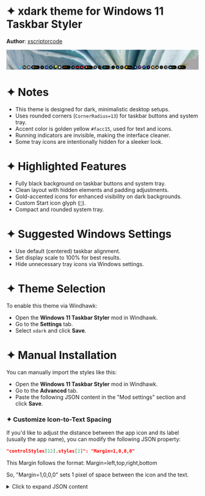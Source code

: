 # ✦ xdark theme for Windows 11 Taskbar Styler

**Author**: [xscriptorcode](https://github.com/xscriptorcode)

![Demonstration](screenshot.png)

# ✦ Notes

- This theme is designed for dark, minimalistic desktop setups.
- Uses rounded corners (`CornerRadius=13`) for taskbar buttons and system tray.
- Accent color is golden yellow `#facc15`, used for text and icons.
- Running indicators are invisible, making the interface cleaner.
- Some tray icons are intentionally hidden for a sleeker look.

# ✦ Highlighted Features

- Fully black background on taskbar buttons and system tray.
- Clean layout with hidden elements and padding adjustments.
- Gold-accented icons for enhanced visibility on dark backgrounds.
- Custom Start icon glyph (``).
- Compact and rounded system tray.

# ✦ Suggested Windows Settings

- Use default (centered) taskbar alignment.
- Set display scale to 100% for best results.
- Hide unnecessary tray icons via Windows settings.

# ✦ Theme Selection

To enable this theme via Windhawk:

* Open the **Windows 11 Taskbar Styler** mod in Windhawk.
* Go to the **Settings** tab.
* Select `xdark` and click **Save**.

# ✦ Manual Installation

You can manually import the styles like this:

* Open the **Windows 11 Taskbar Styler** mod in Windhawk.
* Go to the **Advanced** tab.
* Paste the following JSON content in the "Mod settings" section and click **Save**.

### ✦ Customize Icon-to-Text Spacing

If you'd like to adjust the distance between the app icon and its label (usually the app name), you can modify the following JSON property:

```json
"controlStyles[12].styles[2]": "Margin=1,0,0,0"
```

This Margin follows the format:
Margin=left,top,right,bottom

So, "Margin=1,0,0,0" sets 1 pixel of space between the icon and the text.

<details>
<summary>Click to expand JSON content</summary>

```json

{
  "theme": "",
  "controlStyles[0].target": "Taskbar.TaskListButton",
  "controlStyles[0].styles[0]": "CornerRadius=13",
  "controlStyles[0].styles[1]": "Padding=6,0,6,0",
  "controlStyles[0].styles[2]": "HorizontalContentAlignment=Left",
  "resourceVariables[0].variableKey": "",
  "resourceVariables[0].value": "",
  "controlStyles[1].target": "SystemTray.TextIconContent > Grid#ContainerGrid > SystemTray.AdaptiveTextBlock#Base > TextBlock#InnerTextBlock",
  "controlStyles[1].styles[0]": "FontSize=16",
  "controlStyles[1].styles[1]": "Foreground=#facc15",
  "controlStyles[2].target": "SystemTray.NotifyIconView#NotifyItemIcon",
  "controlStyles[2].styles[0]": "MinWidth=25",
  "controlStyles[3].target": "SystemTray.OmniButton#ControlCenterButton > Grid > ContentPresenter > ItemsPresenter > StackPanel > ContentPresenter[1] > SystemTray.IconView > Grid > Grid",
  "controlStyles[3].styles[0]": "Visibility=Collapsed",
  "controlStyles[4].target": "SystemTray.TextIconContent > Grid#ContainerGrid",
  "controlStyles[4].styles[0]": "Padding=2",
  "controlStyles[5].target": "SystemTray.ChevronIconView",
  "controlStyles[5].styles[0]": "MinWidth=27",
  "controlStyles[6].target": "SystemTray.OmniButton#NotificationCenterButton > Grid > ContentPresenter > ItemsPresenter > StackPanel > ContentPresenter > SystemTray.IconView#SystemTrayIcon > Grid > Grid > SystemTray.TextIconContent",
  "controlStyles[6].styles[0]": "Visibility=Collapsed",
  "controlStyles[7].target": "Taskbar.TaskListLabeledButtonPanel > Border#BackgroundElement",
  "controlStyles[7].styles[0]": "Background=#000000",
  "controlStyles[7].styles[1]": "CornerRadius=13",
  "controlStyles[8].target": "Grid#SystemTrayFrameGrid",
  "controlStyles[8].styles[0]": "Background=#000000",
  "controlStyles[8].styles[1]": "CornerRadius=13",
  "controlStyles[8].styles[2]": "Margin=0,5,4,5",
  "controlStyles[8].styles[3]": "Padding=2,0,-18,0",
  "controlStyles[9].target": "Taskbar.TaskListLabeledButtonPanel@CommonStates > Rectangle#RunningIndicator",
  "controlStyles[9].styles[0]": "Height=27",
  "controlStyles[9].styles[1]": "RadiusX=13",
  "controlStyles[9].styles[2]": "RadiusY=13",
  "controlStyles[9].styles[3]": "StrokeThickness=0",
  "controlStyles[9].styles[4]": "Stroke@InactivePointerOver=Transparent",
  "controlStyles[9].styles[5]": "Stroke@InactivePressed=Transparent",
  "controlStyles[9].styles[6]": "Stroke@ActiveNormal=Transparent",
  "controlStyles[9].styles[7]": "Stroke@ActivePointerOver=Transparent",
  "controlStyles[9].styles[8]": "Stroke@ActivePressed=Transparent",
  "controlStyles[9].styles[9]": "Fill=Transparent",
  "controlStyles[10].target": "SystemTray.ImageIconContent > Grid#ContainerGrid > Image",
  "controlStyles[10].styles[0]": "Width=13",
  "controlStyles[11].target": "SystemTray.TextIconContent > Grid#ContainerGrid > SystemTray.AdaptiveTextBlock#Base > TextBlock#InnerTextBlock",
  "controlStyles[11].styles[0]": "FontSize=13",
  "controlStyles[11].styles[1]": "Foreground=#facc15",
  "controlStyles[12].target": "TextBlock#LabelControl",
  "controlStyles[12].styles[0]": "FontFamily=Segoe UI Medium",
  "controlStyles[12].styles[1]": "Foreground=#facc15",
  "controlStyles[12].styles[2]": "Margin=1,0,0,0",
  "controlStyles[12].styles[3]": "VerticalAlignment=Center",
  "controlStyles[12].styles[4]": "TextWrapping=NoWrap",
  "controlStyles[13].target": "Taskbar.ExperienceToggleButton#LaunchListButton[AutomationProperties.AutomationId=StartButton]",
  "controlStyles[13].styles[0]": "Visibility=Visible",
  "controlStyles[14].target": "Windows.UI.Xaml.Controls.TextBlock#InnerTextBlock[Text=]",
  "controlStyles[14].styles[0]": "Text=",
  "controlStyles[14].styles[1]": "Foreground=#facc15",
  "controlStyles[15].target": "Rectangle#BackgroundFill",
  "controlStyles[15].styles[0]": "Fill=Transparent",
  "controlStyles[16].target": "Rectangle#BackgroundStroke",
  "controlStyles[16].styles[0]": "Fill=Transparent",
  "controlStyles[18].target": "SystemTray.TextIconContent > Grid#ContainerGrid > SystemTray.AdaptiveTextBlock#Base > TextBlock#InnerTextBlock",
  "controlStyles[18].styles[0]": "Foreground=#facc15"
}

```

</details>
